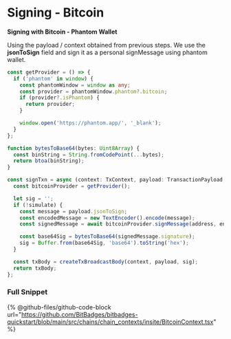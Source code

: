 # Signing - Bitcoin

**Signing with Bitcoin - Phantom Wallet**

Using the payload / context obtained from previous steps. We use the **jsonToSign** field and sign it as a personal signMessage using phantom wallet.&#x20;

```typescript
const getProvider = () => {
  if ('phantom' in window) {
    const phantomWindow = window as any;
    const provider = phantomWindow.phantom?.bitcoin;
    if (provider?.isPhantom) {
      return provider;
    }

    window.open('https://phantom.app/', '_blank');
  }
};

function bytesToBase64(bytes: Uint8Array) {
  const binString = String.fromCodePoint(...bytes);
  return btoa(binString);
}

const signTxn = async (context: TxContext, payload: TransactionPayload, simulate: boolean) => {
  const bitcoinProvider = getProvider();

  let sig = '';
  if (!simulate) {
    const message = payload.jsonToSign;
    const encodedMessage = new TextEncoder().encode(message);
    const signedMessage = await bitcoinProvider.signMessage(address, encodedMessage);

    const base64Sig = bytesToBase64(signedMessage.signature);
    sig = Buffer.from(base64Sig, 'base64').toString('hex');
  }

  const txBody = createTxBroadcastBody(context, payload, sig);
  return txBody;
};
```



### Full Snippet

{% @github-files/github-code-block url="https://github.com/BitBadges/bitbadges-quickstart/blob/main/src/chains/chain_contexts/insite/BitcoinContext.tsx" %}
